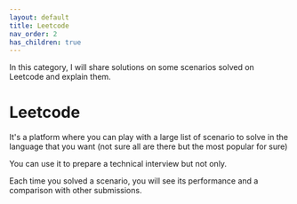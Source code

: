 ```yaml
---
layout: default
title: Leetcode
nav_order: 2
has_children: true
---
```


In this category, I will share solutions on some scenarios solved on Leetcode and explain them.

# Leetcode

It's a platform where you can play with a large list of scenario to solve in the language that you want (not sure all are there but the most popular for sure)

You can use it to prepare a technical interview but not only.

Each time you solved a scenario, you will see its performance and a comparison with other submissions.


